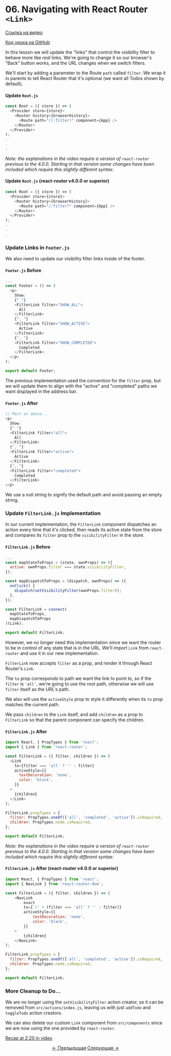 # 06. Navigating with React Router `<Link>`
[Ссылка на видео](https://egghead.io/lessons/javascript-redux-navigating-with-react-router-link?series=building-react-applications-with-idiomatic-redux)

[Код урока на GitHub](https://github.com/gaearon/todos/tree/06-navigating-with-react-router-link)

In this lesson we will update the "links" that control the visibility filter to behave more like _real_ links. We're going to change it so our browser's "Back" button works, and the URL changes when we switch filters.

We'll start by adding a parameter to the Route `path` called `filter`. We wrap it in parents to tell React Router that it's optional (we want all Todos shown by default).

#### Update `Root.js`
```javascript
const Root = ({ store }) => (
  <Provider store={store}>
    <Router history={browserHistory}>
      <Route path="/(:filter)" component={App} />
    </Router>
  </Provider>
);
.
.
.
```

_Note: the explanations in the video require a version of `react-router` previous to the 4.0.0. Starting in that version some changes have been included which require this slightly different syntax:_

#### Update `Root.js` (react-router v4.0.0 or superior)
```javascript
const Root = ({ store }) => (
  <Provider store={store}>
    <Router history={browserHistory}>
      <Route path="/:filter?" component={App} />
    </Router>
  </Provider>
);
.
.
.
```

### Update Links in `Footer.js`
We also need to update our visibility filter links inside of the footer.

#### `Footer.js` Before
```javascript
...
const Footer = () => (
  <p>
    Show:
    {" "}
    <FilterLink filter="SHOW_ALL">
      All
    </FilterLink>
    {", "}
    <FilterLink filter="SHOW_ACTIVE">
      Active
    </FilterLink>
    {", "}
    <FilterLink filter="SHOW_COMPLETED">
      Completed
    </FilterLink>
  </p>
);

export default Footer;
```

The previous implementation used the convention for the `filter` prop, but we will update them to align with the "active" and "completed" paths we want displayed in the address bar.

#### `Footer.js` After
```javascript
// Rest as above...
<p>
  Show:
  {" "}
  <FilterLink filter="all">
    All
  </FilterLink>
  {", "}
  <FilterLink filter="active">
    Active
  </FilterLink>
  {", "}
  <FilterLink filter="completed">
    Completed
  </FilterLink>
</p>
```

We use a null string to signify the default path and avoid passing an empty string.

### Update `FilterLink.js` Implementation
In our current implementation, the `FilterLink` component dispatches an action every time that it's clicked, then reads its active state from the store and compares its `filter` prop to the `visibilityFilter` in the store.

#### `FilterLink.js` Before
```javascript
...
const mapStateToProps = (state, ownProps) => ({
  active: ownProps.filter === state.visibilityFilter,
});

const mapDispatchToProps = (dispatch, ownProps) => ({
  onClick() {
    dispatch(setVisibilityFilter(ownProps.filter));
  },
});

const FilterLink = connect(
  mapStateToProps,
  mapDispatchToProps
)(Link);

export default FilterLink;
```

However, we no longer need this implementation since we want the router to be in control of any state that is in the URL. We'll import `Link` from `react-router` and use it in our new implementation.

`FilterLink` now accepts `filter` as a prop, and render it through React Router's `Link`.

The `to` prop corresponds to path we want the link to point to, so if the `filter` is `'all'`, we're going to use the root path, otherwise we will use `filter` itself as the URL's path.

We also will use the `activeStyle` prop to style it differently when its `to` prop matches the current path.

We pass `children` to the `Link` itself, and add `children` as a prop to `FilterLink` so that the parent component can specify the children.

#### `FilterLink.js` After
```javascript
import React, { PropTypes } from 'react';
import { Link } from 'react-router';

const FilterLink = ({ filter, children }) => (
  <Link
    to={filter === 'all' ? '' : filter}
    activeStyle={{
      textDecoration: 'none',
      color: 'black',
    }}
  >
    {children}
  </Link>
);

FilterLink.propTypes = {
  filter: PropTypes.oneOf(['all', 'completed', 'active']).isRequired,
  children: PropTypes.node.isRequired,
};

export default FilterLink;
```

_Note: the explanations in the video require a version of `react-router` previous to the 4.0.0. Starting in that version some changes have been included which require this slightly different syntax:_

#### `FilterLink.js` After (react-router v4.0.0 or superior)
```javascript
import React, { PropTypes } from 'react';
import { NavLink } from 'react-router-dom';

const FilterLink = ({ filter, children }) => (
    <NavLink
        exact
        to={'/' + (filter === 'all' ? '' : filter)}
        activeStyle={{
            textDecoration: 'none',
            color: 'black',
        }}
    >
        {children}
    </NavLink>
);

FilterLink.propTypes = {
  filter: PropTypes.oneOf(['all', 'completed', 'active']).isRequired,
  children: PropTypes.node.isRequired,
};

export default FilterLink;
```


### More Cleanup to Do...
We are no longer using the `setVisibilityFilter` action creator, so it can be removed from `src/actions/index.js`, leaving us with just `addTodo` and `toggleTodo` action creators.

We can also delete our custom `Link` component from `src/components` since we are now using the one provided by `react-router`.

[Recap at 2:20 in video](https://egghead.io/lessons/javascript-redux-navigating-with-react-router-link?series=building-react-applications-with-idiomatic-redux)


<p align="center">
<a href="./05-Adding_React_Router_to_the_Project.md"><- Предыдущая</a>
<a href="./07-Filtering_Redux_State_with_React_Router_Params.md">Следующая -></a>
</p>
